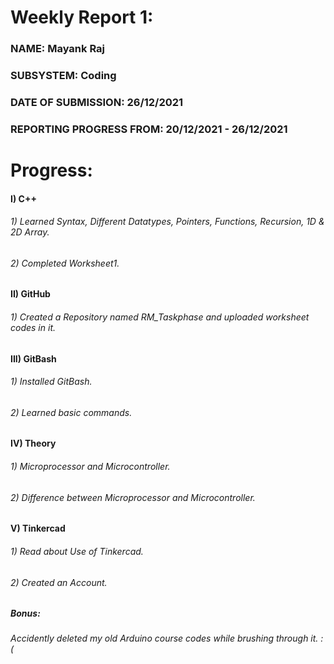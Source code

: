 # Weekly Report 1:

### NAME:  Mayank Raj
### SUBSYSTEM:  Coding
### DATE OF SUBMISSION:  26/12/2021
### REPORTING PROGRESS FROM:  20/12/2021 - 26/12/2021

# Progress:

#### I) C++
 ######       1) Learned Syntax, Different Datatypes, Pointers, Functions, Recursion, 1D & 2D Array.
 ######       2) Completed Worksheet1.
      
      
#### II) GitHub
######        1) Created a Repository named RM_Taskphase and uploaded worksheet codes in it.
        
        
 #### III) GitBash
 ######       1) Installed GitBash.
 ######       2) Learned basic commands.
        
        
#### IV) Theory
######        1) Microprocessor and Microcontroller.
######        2) Difference between Microprocessor and Microcontroller.
     
     
#### V) Tinkercad
######        1) Read about Use of Tinkercad.
######        2) Created an Account.
    
    
##### Bonus: 
######    Accidently deleted my old Arduino course codes while brushing through it. :(

